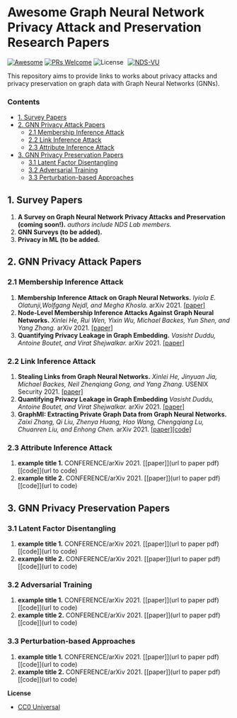 # Awesome Graph Neural Network Privacy Attack and Preservation Research Papers
[![Awesome](https://cdn.rawgit.com/sindresorhus/awesome/d7305f38d29fed78fa85652e3a63e154dd8e8829/media/badge.svg)](https://github.com/sindresorhus/awesome)
[![PRs Welcome](https://img.shields.io/badge/PRs-welcome-brightgreen.svg?style=flat-square)](http://makeapullrequest.com)
![License](https://img.shields.io/github/license/NDS-VU/awesome-gnn-privacy-papers.svg?color=blue)⠀[![NDS-VU](https://img.shields.io/twitter/follow/nds_vu?style=social&logo=twitter)](https://twitter.com/intent/follow?screen_name=nds_vu)⠀

This repository aims to provide links to works about privacy attacks and privacy preservation on graph data with Graph Neural Networks (GNNs).

### Contents

* [1. Survey Papers](#1-survey-papers)
* [2. GNN Privacy Attack Papers](#2-gnn-privacy-attack-papers)
	* [2.1 Membership Inference Attack](#21-membership-inference-attack)
	* [2.2 Link Inference Attack](#22-link-inference-attack)
  * [2.3 Attribute Inference Attack](#23-attribute-inference-attack) 
* [3. GNN Privacy Preservation Papers](#3-gnn-privacy-preservation-papers)
	* [3.1 Latent Factor Disentangling](#31-latent-factor-disentangling)
	* [3.2 Adversarial Training](#32-adversarial-training)
	* [3.3 Perturbation-based Approaches](#33-perturbation-based-approaches)

## 1. Survey Papers
1. **A Survey on Graph Neural Network Privacy Attacks and Preservation (coming soon!).**
   *authors include NDS Lab members.* 
1. **GNN Surveys (to be added).**
1. **Privacy in ML (to be added.**
 

## 2. GNN Privacy Attack Papers
### 2.1 Membership Inference Attack
1. **Membership Inference Attack on Graph Neural Networks.** *Iyiola E. Olatunji,Wolfgang Nejdl, and Megha Khosla.* arXiv 2021. [[paper]](https://arxiv.org/pdf/2101.06570.pdf)
2. **Node-Level Membership Inference Attacks Against Graph Neural Networks.** *Xinlei He, Rui Wen, Yixin Wu, Michael Backes, Yun Shen, and Yang Zhang.* arXiv 2021. [[paper]](https://arxiv.org/pdf/2102.05429.pdf)
3. **Quantifying Privacy Leakage in Graph Embedding.** *Vasisht Duddu, Antoine Boutet, and Virat Shejwalkar.* arXiv 2021. [[paper]](https://arxiv.org/pdf/2010.00906.pdf)

### 2.2 Link Inference Attack
1. **Stealing Links from Graph Neural Networks.** *Xinlei He, Jinyuan Jia, Michael Backes, Neil Zhenqiang Gong, and Yang Zhang.* USENIX Security 2021. [[paper]](https://www.usenix.org/system/files/sec21summer_he.pdf)
2. **Quantifying Privacy Leakage in Graph Embedding** *Vasisht Duddu, Antoine Boutet, and Virat Shejwalkar.* arXiv 2021. [[paper]](https://arxiv.org/pdf/2010.00906.pdf)
3. **GraphMI: Extracting Private Graph Data from Graph Neural Networks.** *Zaixi Zhang, Qi Liu, Zhenya Huang, Hao Wang, Chengqiang Lu, Chuanren Liu, and Enhong Chen.* arXiv 2021. [[paper]](https://arxiv.org/pdf/2106.02820.pdf)[[code]](https://github.com/zaixizhang/GraphMI)

### 2.3 Attribute Inference Attack
1. **example title 1.** CONFERENCE/arXiv 2021. [[paper]](url to paper pdf)[[code]](url to code)
1. **example title 2.** CONFERENCE/arXiv 2021. [[paper]](url to paper pdf)[[code]](url to code)

## 3. GNN Privacy Preservation Papers
### 3.1 Latent Factor Disentangling
1. **example title 1.** CONFERENCE/arXiv 2021. [[paper]](url to paper pdf)[[code]](url to code)
1. **example title 2.** CONFERENCE/arXiv 2021. [[paper]](url to paper pdf)[[code]](url to code)

### 3.2 Adversarial Training
1. **example title 1.** CONFERENCE/arXiv 2021. [[paper]](url to paper pdf)[[code]](url to code)
1. **example title 2.** CONFERENCE/arXiv 2021. [[paper]](url to paper pdf)[[code]](url to code)

### 3.3 Perturbation-based Approaches
1. **example title 1.** CONFERENCE/arXiv 2021. [[paper]](url to paper pdf)[[code]](url to code)
1. **example title 2.** CONFERENCE/arXiv 2021. [[paper]](url to paper pdf)[[code]](url to code)

**License**

- [CC0 Universal](https://github.com/benedekrozemberczki/awesome-community-detection/blob/master/LICENSE)
